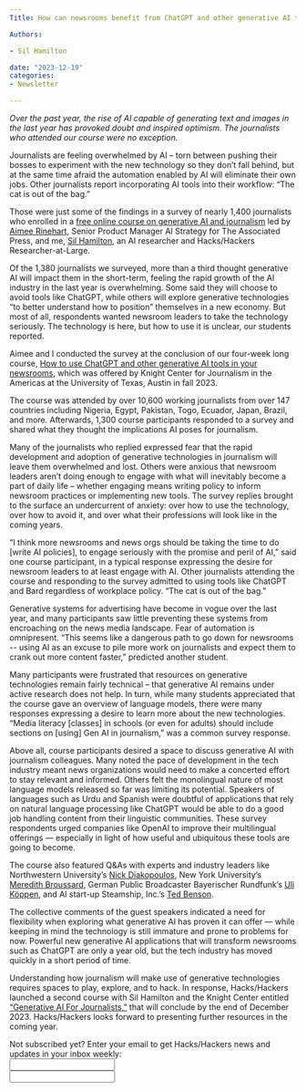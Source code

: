 ```yaml
---
Title: How can newsrooms benefit from ChatGPT and other generative AI tools? We asked over 10,600 journalists to find out.

Authors: 

- Sil Hamilton

date: "2023-12-19" 
categories: 
- Newsletter 

---
```


*Over the past year, the rise of AI capable of generating text and images in the last year has provoked doubt and inspired optimism. The journalists who attended our course were no exception.*

Journalists are feeling overwhelmed by AI – torn between pushing their bosses to experiment with the new technology so they don’t fall behind, but at the same time afraid the automation enabled by AI will eliminate their own jobs. Other journalists report incorporating AI tools into their workflow: “The cat is out of the bag.”

Those were just some of the findings in a survey of nearly 1,400 journalists who enrolled in a [free online course on generative AI and journalism](https://journalismcourses.org/course/how-to-use-chatgpt-and-other-generative-ai-tools-in-your-newsrooms-self-directed-course/) led by [Aimee Rinehart](https://journalismcourses.org/course/how-to-use-chatgpt-and-other-generative-ai-tools-in-your-newsrooms-self-directed-course/), Senior Product Manager AI Strategy for The Associated Press, and me, [Sil Hamilton](https://srhm.ca/), an AI researcher and Hacks/Hackers Researcher-at-Large.

Of the 1,380 journalists we surveyed, more than a third thought generative AI will impact them in the short-term, feeling the rapid growth of the AI industry in the last year is overwhelming. Some said they will choose to avoid tools like ChatGPT, while others will explore generative technologies “to better understand how to position” themselves in a new economy. But most of all, respondents wanted newsroom leaders to take the technology seriously. The technology is here, but how to use it is unclear, our students reported.

Aimee and I conducted the survey at the conclusion of our four-week long course, [How to use ChatGPT and other generative AI tools in your newsrooms](https://journalismcourses.org/course/how-to-use-chatgpt-and-other-generative-ai-tools-in-your-newsrooms-self-directed-course/), which was offered by Knight Center for Journalism in the Americas at the University of Texas, Austin in fall 2023.

The course was attended by over 10,600 working journalists from over 147 countries including Nigeria, Egypt, Pakistan, Togo, Ecuador, Japan, Brazil, and more. Afterwards, 1,300 course participants responded to a survey and shared what they thought the implications AI poses for journalism. 

Many of the journalists who replied expressed fear that the rapid development and adoption of generative technologies in journalism will leave them overwhelmed and lost. Others were anxious that newsroom leaders aren’t doing enough to engage with what will inevitably become a part of daily life – whether engaging means writing policy to inform newsroom practices or implementing new tools. The survey replies brought to the surface an undercurrent of anxiety: over how to use the technology, over how to avoid it, and over what their professions will look like in the coming years.

“I think more newsrooms and news orgs should be taking the time to do [write AI policies], to engage seriously with the promise and peril of AI,” said one course participant, in a typical response expressing the desire for newsroom leaders to at least engage with AI. Other journalists attending the course and responding to the survey admitted to using tools like ChatGPT and Bard regardless of workplace policy. “The cat is out of the bag.”

Generative systems for advertising have become in vogue over the last year, and many participants saw little preventing these systems from encroaching on the news media landscape. Fear of automation is omnipresent. “This seems like a dangerous path to go down for newsrooms -- using AI as an excuse to pile more work on journalists and expect them to crank out more content faster,” predicted another student. 

Many participants were frustrated that resources on generative technologies remain fairly technical – that generative AI remains under active research does not help. In turn, while many students appreciated that the course gave an overview of language models, there were many responses expressing a desire to learn more about the new technologies. “Media literacy [classes] in schools (or even for adults) should include sections on [using] Gen AI in journalism,” was a common survey response. 

Above all, course participants desired a space to discuss generative AI with journalism colleagues. Many noted the pace of development in the tech industry meant news organizations would need to make a concerted effort to stay relevant and informed. Others felt the monolingual nature of most language models released so far was limiting its potential. Speakers of languages such as Urdu and Spanish were doubtful of applications that rely on natural language processing like ChatGPT would be able to do a good job handling content from their linguistic communities. These survey respondents urged companies like OpenAI to improve their multilingual offerings — especially in light of how useful and ubiquitous these tools are going to become.

The course also featured Q&As with experts and industry leaders like Northwestern University’s [Nick Diakopoulos](https://www.nickdiakopoulos.com/), New York University’s [Meredith Broussard](https://meredithbroussard.com/), German Public Broadcaster Bayerischer Rundfunk’s [Uli Köppen](https://journalists.org/profiles/uli-koppen/), and AI start-up Steamship, Inc.’s [Ted Benson](https://edwardbenson.com/). 

The collective comments of the guest speakers indicated a need for flexibility when exploring what generative AI has proven it can offer — while keeping in mind the technology is still immature and prone to problems for now. Powerful new generative AI applications that will transform newsrooms such as ChatGPT are only a year old, but the tech industry has moved quickly in a short period of time. 

Understanding how journalism will make use of generative technologies requires spaces to play, explore, and to hack. In response, Hacks/Hackers launched a second course with Sil Hamilton and the Knight Center entitled [“Generative AI For Journalists,”](https://journalismcourses.org/course/generative-ai-for-journalists-boc/) that will conclude by the end of December 2023. Hacks/Hackers looks forward to presenting further resources in the coming year.

<div id="mc_embed_signup"><form id="mc-embedded-subscribe-form" class="validate" action="//hackshackers.us1.list-manage.com/subscribe/post?u=c56f2e53d5ed6ef87f8aaa75c&amp;id=fb2bc6f10b" method="post" name="mc-embedded-subscribe-form" novalidate="" target="_blank">

<div id="mc_embed_signup_scroll">

<div class="mc-field-group"><label for="mce-EMAIL">Not subscribed yet? Enter your email to get Hacks/Hackers news and updates in your inbox weekly:  </label></div>

<div class="mc-field-group"><input id="mce-EMAIL" class="required email" name="EMAIL" type="email" value="" /></div>

<!-- real people should not fill this in and expect good things - do not remove this or risk form bot signups-->

<div style="position: absolute; left: -5000px;"><input tabindex="-1" name="b_c56f2e53d5ed6ef87f8aaa75c_fb2bc6f10b" type="text" value="" /></div>

<div class="clear"><input id="mc-embedded-subscribe" class="button" name="subscribe" type="text" value="" /></div>

